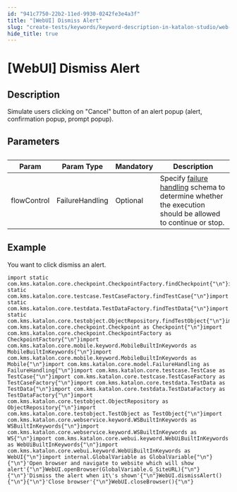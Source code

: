 ```yaml
---
id: "941c7750-22b2-11ed-9930-0242fe3e4a3f"
title: "[WebUI] Dismiss Alert"
slug: "create-tests/keywords/keyword-description-in-katalon-studio/web-ui-keywords/webui-dismiss-alert"
hide_title: true
---
```


# <a id="id_0" class="anchor_top_offset"/><a id="ariaid-title1" class="anchor_top_offset"/>[WebUI] Dismiss Alert


## <a id="id_0__id_1" class="anchor_top_offset"/>Description

              
<p xmlns="http://www.w3.org/1999/xhtml" className="p">Simulate users clicking on "Cancel" button of an alert popup   (alert, confirmation popup, prompt popup).</p> 
      

## <a id="id_0__id_2" class="anchor_top_offset"/>Parameters

              
<table xmlns="http://www.w3.org/1999/xhtml" className="table anchor_top_offset" id="id_0__e56727ba-5001-470c-8fee-f35783ac8bcc"><caption /><thead className="thead"><tr className><th className="entry anchor_top_offset" id="id_0__e56727ba-5001-470c-8fee-f35783ac8bcc__entry__1">Param</th><th className="entry anchor_top_offset" id="id_0__e56727ba-5001-470c-8fee-f35783ac8bcc__entry__2">Param Type</th><th className="entry anchor_top_offset" id="id_0__e56727ba-5001-470c-8fee-f35783ac8bcc__entry__3">Mandatory</th><th className="entry anchor_top_offset" id="id_0__e56727ba-5001-470c-8fee-f35783ac8bcc__entry__4">Description</th></tr></thead><tbody className="tbody"><tr className><td className="entry" headers="id_0__e56727ba-5001-470c-8fee-f35783ac8bcc__entry__1 id_0__e56727ba-5001-470c-8fee-f35783ac8bcc__entry__2 id_0__e56727ba-5001-470c-8fee-f35783ac8bcc__entry__3 id_0__e56727ba-5001-470c-8fee-f35783ac8bcc__entry__4 ">flowControl</td><td className="entry" headers="id_0__e56727ba-5001-470c-8fee-f35783ac8bcc__entry__1 id_0__e56727ba-5001-470c-8fee-f35783ac8bcc__entry__2 id_0__e56727ba-5001-470c-8fee-f35783ac8bcc__entry__3 id_0__e56727ba-5001-470c-8fee-f35783ac8bcc__entry__4 ">FailureHandling</td><td className="entry" headers="id_0__e56727ba-5001-470c-8fee-f35783ac8bcc__entry__1 id_0__e56727ba-5001-470c-8fee-f35783ac8bcc__entry__2 id_0__e56727ba-5001-470c-8fee-f35783ac8bcc__entry__3 id_0__e56727ba-5001-470c-8fee-f35783ac8bcc__entry__4 ">Optional</td><td className="entry" headers="id_0__e56727ba-5001-470c-8fee-f35783ac8bcc__entry__1 id_0__e56727ba-5001-470c-8fee-f35783ac8bcc__entry__2 id_0__e56727ba-5001-470c-8fee-f35783ac8bcc__entry__3 id_0__e56727ba-5001-470c-8fee-f35783ac8bcc__entry__4 ">Specify <a className="xref" href="/docs/maintain/configure-failure-handling-settings-in-katalon-studio">failure handling</a> schema to         determine whether the execution should be allowed to continue or         stop.</td></tr></tbody></table> 
      

## <a id="id_0__id_3" class="anchor_top_offset"/>Example

              
<p xmlns="http://www.w3.org/1999/xhtml" className="p">You want to click dismiss an alert.</p> 
              
<pre xmlns="http://www.w3.org/1999/xhtml" className="pre codeblock"><code>import static com.kms.katalon.core.checkpoint.CheckpointFactory.findCheckpoint{"\n"}import static com.kms.katalon.core.testcase.TestCaseFactory.findTestCase{"\n"}import static com.kms.katalon.core.testdata.TestDataFactory.findTestData{"\n"}import static com.kms.katalon.core.testobject.ObjectRepository.findTestObject{"\n"}import com.kms.katalon.core.checkpoint.Checkpoint as Checkpoint{"\n"}import com.kms.katalon.core.checkpoint.CheckpointFactory as CheckpointFactory{"\n"}import com.kms.katalon.core.mobile.keyword.MobileBuiltInKeywords as MobileBuiltInKeywords{"\n"}import com.kms.katalon.core.mobile.keyword.MobileBuiltInKeywords as Mobile{"\n"}import com.kms.katalon.core.model.FailureHandling as FailureHandling{"\n"}import com.kms.katalon.core.testcase.TestCase as TestCase{"\n"}import com.kms.katalon.core.testcase.TestCaseFactory as TestCaseFactory{"\n"}import com.kms.katalon.core.testdata.TestData as TestData{"\n"}import com.kms.katalon.core.testdata.TestDataFactory as TestDataFactory{"\n"}import com.kms.katalon.core.testobject.ObjectRepository as ObjectRepository{"\n"}import com.kms.katalon.core.testobject.TestObject as TestObject{"\n"}import com.kms.katalon.core.webservice.keyword.WSBuiltInKeywords as WSBuiltInKeywords{"\n"}import com.kms.katalon.core.webservice.keyword.WSBuiltInKeywords as WS{"\n"}import com.kms.katalon.core.webui.keyword.WebUiBuiltInKeywords as WebUiBuiltInKeywords{"\n"}import com.kms.katalon.core.webui.keyword.WebUiBuiltInKeywords as WebUI{"\n"}import internal.GlobalVariable as GlobalVariable{"\n"}{"\n"}'Open browser and navigate to website which will show alert'{"\n"}WebUI.openBrowser(GlobalVariable.G_SiteURL){"\n"}{"\n"}'Dismiss the alert when it\'s shown'{"\n"}WebUI.dismissAlert(){"\n"}{"\n"}'Close browser'{"\n"}WebUI.closeBrowser(){"\n"}</code></pre> 
            
